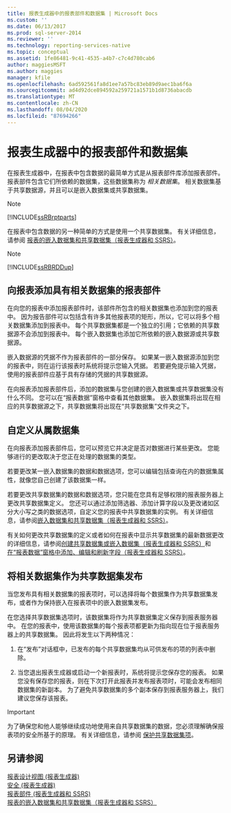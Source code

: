 ```yaml
---
title: 报表生成器中的报表部件和数据集 | Microsoft Docs
ms.custom: ''
ms.date: 06/13/2017
ms.prod: sql-server-2014
ms.reviewer: ''
ms.technology: reporting-services-native
ms.topic: conceptual
ms.assetid: 1fe86481-9c41-4535-a4b7-c7c4d780cab6
author: maggiesMSFT
ms.author: maggies
manager: kfile
ms.openlocfilehash: 6ad592561fa8d1ee7a57bc83eb89d9aec1ba6f6a
ms.sourcegitcommit: ad4d92dce894592a259721a1571b1d8736abacdb
ms.translationtype: MT
ms.contentlocale: zh-CN
ms.lasthandoff: 08/04/2020
ms.locfileid: "87694266"
---
```

# <a name="report-parts-and-datasets-in-report-builder"></a>报表生成器中的报表部件和数据集
  在报表生成器中，在报表中包含数据的最简单方式是从报表部件库添加报表部件。 报表部件包含它们所依赖的数据集，这些数据集称为 *相关数据集*。 相关数据集基于共享数据源，并且可以是嵌入数据集或共享数据集。  
  
> [!NOTE]  
>  [!INCLUDE[ssRBrptparts](../../includes/ssrbrptparts-md.md)]  
  
 在报表中包含数据的另一种简单的方式是使用一个共享数据集。 有关详细信息，请参阅 [报表的嵌入数据集和共享数据集（报表生成器和 SSRS）](report-embedded-datasets-and-shared-datasets-report-builder-and-ssrs.md)。  
  
> [!NOTE]  
>  [!INCLUDE[ssRBRDDup](../../includes/ssrbrddup-md.md)]  
  
##  <a name="adding-a-report-part-with-dependent-datasets-to-your-report"></a><a name="Adding"></a>向报表添加具有相关数据集的报表部件  
 在向您的报表中添加报表部件时，该部件所包含的相关数据集也添加到您的报表中。 因为报告部件可以包括含有许多其他报表项的矩形，所以，它可以将多个相关数据集添加到报表中。 每个共享数据集都是一个独立的引用；它依赖的共享数据源不会添加到报表中。 每个嵌入数据集也添加它所依赖的嵌入数据源或共享数据源。  
  
 嵌入数据源的凭据不作为报表部件的一部分保存。 如果某一嵌入数据源添加到您的报表中，则在运行该报表时系统将提示您输入凭据。 若要避免提示输入凭据，使用的报表部件应基于具有存储的凭据的共享数据源。  
  
 在向报表添加报表部件后，添加的数据集与您创建的嵌入数据集或共享数据集没有什么不同。 您可以在“报表数据”窗格中查看其他数据集。 嵌入数据集将出现在相应的共享数据源之下，共享数据集将出现在“共享数据集”文件夹之下。  
  
  
##  <a name="customizing-dependent-datasets"></a><a name="Customizing"></a>自定义从属数据集  
 在向报表添加报表部件后，您可以预览它并决定是否对数据进行某些更改。 您能够进行的更改取决于您正在处理的数据集的类型。  
  
 若要更改某一嵌入数据集的数据和数据选项，您可以编辑包括查询在内的数据集属性，就像您自己创建了该数据集一样。  
  
 若要更改共享数据集的数据和数据选项，您只能在您具有足够权限的报表服务器上更改共享数据集定义。 您还可以通过添加筛选器、添加计算字段以及更改诸如区分大小写之类的数据选项，自定义您的报表中共享数据集的实例。 有关详细信息，请参阅[嵌入数据集和共享数据集（报表生成器和 SSRS）](embedded-and-shared-datasets-report-builder-and-ssrs.md)。  
  
 有关如何更改共享数据集的定义或者如何在报表中显示共享数据集的最新数据更改的详细信息，请参阅[创建共享数据集或嵌入数据集（报表生成器和 SSRS）](create-a-shared-dataset-or-embedded-dataset-report-builder-and-ssrs.md)和[在“报表数据”窗格中添加、编辑和刷新字段（报表生成器和 SSRS）](add-edit-refresh-fields-in-the-report-data-pane-report-builder-and-ssrs.md)。  
  
  
##  <a name="publishing-dependent-datasets-as-shared-datasets"></a><a name="Publishing"></a> 将相关数据集作为共享数据集发布  
 当您发布具有相关数据集的报表项时，可以选择将每个数据集作为共享数据集发布，或者作为保持嵌入在报表项中的嵌入数据集发布。  
  
 在您选择共享数据集选项时，该数据集将作为共享数据集定义保存到报表服务器中。 在您的报表中，使用该数据集的每个报表项都更新为指向现在位于报表服务器上的共享数据集。 因此将发生以下两种情况：  
  
1.  在“发布”对话框中，已发布的每个共享数据集均从可供发布的项的列表中删除。  
  
2.  当您退出报表生成器或启动一个新报表时，系统将提示您保存您的报表。 如果您没有保存您的报表，则在下次打开此报表并发布报表项时，可能会发布相同数据集的新副本。 为了避免共享数据集的多个副本保存到报表服务器上，我们建议您保存该报表。  
  
> [!IMPORTANT]  
>  为了确保您和他人能够继续成功地使用来自共享数据集的数据，您必须理解确保报表项的安全所基于的原理。 有关详细信息，请参阅 [保护共享数据集项](../security/secure-shared-dataset-items.md)。  
  
  
## <a name="see-also"></a>另请参阅  
 [报表设计视图 &#40;报表生成器&#41;](../report-builder/report-design-view-report-builder.md)   
 [安全 &#40;报表生成器&#41;](../report-builder/security-report-builder.md)   
 [报表部件 &#40;报表生成器和 SSRS&#41;](../report-parts-report-builder-and-ssrs.md)   
 [报表的嵌入数据集和共享数据集（报表生成器和 SSRS）](report-embedded-datasets-and-shared-datasets-report-builder-and-ssrs.md)  
  
  
